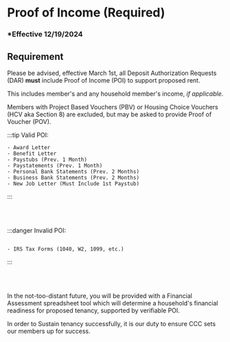 # Proof of Income (Required)

### \*Effective 12/19/2024

## Requirement

Please be advised, effective March 1st, all Deposit Authorization Requests (DAR) **must** include Proof of Income (POI)
to support proposed rent.

This includes member's and any household member's income, _if applicable_.

Members with Project Based Vouchers (PBV) or Housing Choice Vouchers (HCV aka Section 8) are excluded, but may be asked
to provide Proof of Voucher (POV).

:::tip Valid POI:

```
- Award Letter
- Benefit Letter
- Paystubs (Prev. 1 Month)
- Paystatements (Prev. 1 Month)
- Personal Bank Statements (Prev. 2 Months)
- Business Bank Statements (Prev. 2 Months)
- New Job Letter (Must Include 1st Paystub)

```

:::

<br></br>

:::danger Invalid POI:

```

- IRS Tax Forms (1040, W2, 1099, etc.)

```

:::

<br></br>

In the not-too-distant future, you will be provided with a Financial Assessment spreadsheet tool which will
determine a household's financial readiness for proposed tenancy, supported by verifiable POI.

In order to Sustain
tenancy successfully, it is our duty to ensure CCC sets our members up for success.
